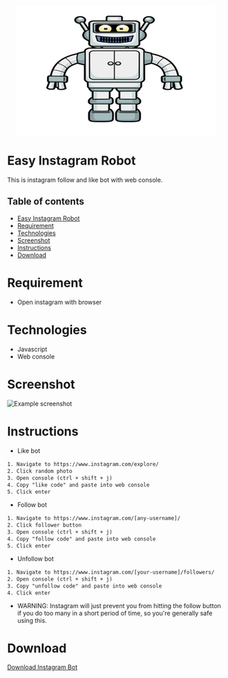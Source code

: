 <p align="center">
  <img width="460" height="300" src="robot.png">
</p>

# Easy Instagram Robot
This is instagram follow and like bot with web console.

## Table of contents
* [Easy Instagram Robot](#easy-instagram-robot)
* [Requirement](#requirement)
* [Technologies](#technologies)
* [Screenshot](#screenshot)
* [Instructions](#instructions)
* [Download](#download)

# Requirement
* Open instagram with browser

# Technologies
* Javascript
* Web console

# Screenshot
![Example screenshot](tutorial.gif)

# Instructions
* Like bot
```
1. Navigate to https://www.instagram.com/explore/
2. Click random photo
3. Open console (ctrl + shift + j)
4. Copy "like code" and paste into web console
5. Click enter
```
* Follow bot
```
1. Navigate to https://www.instagram.com/[any-username]/
2. Click follower button
3. Open console (ctrl + shift + j)
4. Copy "follow code" and paste into web console
5. Click enter
```
* Unfollow bot
```
1. Navigate to https://www.instagram.com/[your-username]/followers/
2. Open console (ctrl + shift + j)
3. Copy "unfollow code" and paste into web console
4. Click enter
```
* WARNING: Instagram will just prevent you from hitting the follow button if you do too many in a short period of time, so you're generally safe using this.

# Download
<p><a href="https://github.com/ridzcode/Easy-Instagram-Robot/releases" target="_blank">Download Instagram Bot</a></p>
